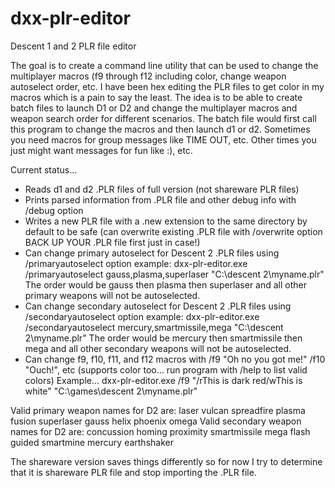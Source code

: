 # dxx-plr-editor
Descent 1 and 2 PLR file editor

The goal is to create a command line utility that can be used to change the multiplayer macros
(f9 through f12 including color, change weapon autoselect order, etc.  I have been hex editing
the PLR files to get color in my macros which is a pain to say the least.  The idea is to be able
to create batch files to launch D1 or D2 and change the multiplayer macros and weapon search order for
different scenarios.  The batch file would first call this program to change the macros and then
launch d1 or d2.  Sometimes you need macros for group messages like TIME OUT, etc.  Other times
you just might want messages for fun like :), etc.

Current status...

- Reads d1 and d2 .PLR files of full version (not shareware PLR files)
- Prints parsed information from .PLR file and other debug info with /debug option
- Writes a new PLR file with a .new extension to the same directory by default to be safe
   (can overwrite existing .PLR file with /overwrite option   BACK UP YOUR .PLR file first just in case!)
- Can change primary autoselect for Descent 2 .PLR files using /primaryautoselect option
   example:  dxx-plr-editor.exe /primaryautoselect gauss,plasma,superlaser "C:\descent 2\myname.plr"
                    The order would be gauss then plasma then superlaser and all other primary
					weapons will not be autoselected.
- Can change secondary autoselect for Descent 2 .PLR files using /secondaryautoselect option
   example:  dxx-plr-editor.exe /secondaryautoselect mercury,smartmissile,mega "C:\descent 2\myname.plr"
                    The order would be mercury then smartmissile then mega and all other secondary
					weapons will not be autoselected.
- Can change f9, f10, f11, and f12 macros with /f9 "Oh no you got me!" /f10 "Ouch!", etc
   (supports color too... run program with /help to list valid colors)
   Example...  dxx-plr-editor.exe /f9 "/rThis is dark red/wThis is white" "C:\games\descent 2\myname.plr"
   
Valid primary weapon names for D2 are:
    laser vulcan spreadfire plasma fusion superlaser gauss helix phoenix omega
Valid secondary weapon names for D2 are:
    concussion homing proximity smartmissile mega flash guided smartmine mercury earthshaker
	
The shareware version saves things differently so for now I try to
determine that it is shareware PLR file and stop importing the .PLR file.